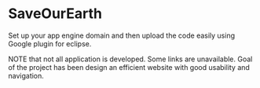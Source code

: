 SaveOurEarth
============

Set up your app engine domain and then upload the code easily using Google plugin for eclipse.

NOTE that not all application is developed. Some links are unavailable. 
Goal of the project has been design an efficient website with good usability and navigation.
